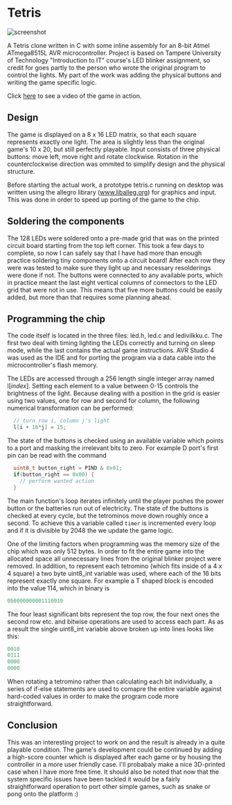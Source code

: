 Tetris
======

![screenshot](https://i.imgur.com/ZdGrJmB.png)

A Tetris clone written in C with some inline assembly for an 8-bit Atmel ATmega8515L AVR microcontroller. Project is based on Tampere University of Technology "Introduction to IT" course's LED blinker assignment, so credit for goes partly to the person who wrote the original program to control the lights. My part of the work was adding the physical buttons and writing the game specific logic.

Click [here](https://vimeo.com/242865040) to see a video of the game in action.

Design
------
The game is displayed on a 8 x 16 LED matrix, so that each square represents exactly one light. The area is slightly less than the original game's 10 x 20, but still perfectly playable. Input consists of three physical buttons: move left, move right and rotate clockwise. Rotation in the counterclockwise direction was ommited to simplify design and the physical structure. 

Before starting the actual work, a prototype tetris.c running on desktop was written using the allegro library (www.liballeg.org) for graphics and input. This was done in order to speed up porting of the game to the chip.

Soldering the components
--------------------
The 128 LEDs were soldered onto a pre-made grid that was on the printed circuit board starting from the top left corner. This took a few days to complete, so now I can safely say that I have had more than enough practice soldering tiny components onto a circuit board! After each row they were was tested to make sure they light up and necessary resolderings were done if not. The buttons were connected to any available ports, which in practice meant the last eight vertical columns of connectors to the LED grid that were not in use. This means that five more buttons could be easily added, but more than that requires some planning ahead.

Programming the chip
--------------------
The code itself is located in the three files: led.h, led.c and ledivilkku.c. The first two deal with timing lighting the LEDs correctly and turning on sleep mode, while the last contains the actual game instructions. AVR Studio 4 was used as the IDE and for porting the program via a data cable into the microcontroller's flash memory.

The LEDs are accessed through a 256 length single integer array named l[_index_]. Setting each element to a value between 0-15 controls the brightness of the light. Because dealing with a position in the grid is easier using two values, one for row and second for column, the following numerical transformation can be performed:
```c
  // turn row i, column j's light
  l[i + 16*j] = 15;
```
The state of the buttons is checked using an available variable which points to a port and masking the irrelevant bits to zero. For example D port's first pin can be read with the command
```c
  uint8_t button_right = PIND & 0x01;
  if(button_right == 0x00) {
    // perform wanted action
  }
```
The main function's loop iterates infinitely until the player pushes the power button or the batteries run out of electricity. The state of the buttons is checked at every cycle, but the tetrominos move down roughly once a second. To achieve this a variable called `timer`  is incremented every loop and if it is divisible by 2048 the we update the game logic.

One of the limiting factors when programming was the memory size of the chip which was only 512 bytes. In order to fit the entire game into the allocated space all unnecessary lines from the original blinker project were removed. In addition, to represent each tetromino (which fits inside of a 4 x 4 square) a two byte uint8_int variable was used, where each of the 16 bits represent exactly one square. For example a T shaped block is encoded into the value 114, which in binary is 
```c
0b0000000001110010
```
The four least significant bits represent the top row, the four next ones the second row etc. and bitwise operations are used to access each part. As as a result the single uint8_int variable above broken up into lines looks like this:
```c
0010
0111
0000
0000
```
When rotating a tetromino rather than calculating each bit individually, a series of if-else statements are used to comapre the entire variable against hard-coded values in order to make the program code more straightforward.

Conclusion
----------

This was an interesting project to work on and the result is already in a quite playable condition. The game's development could be continued by adding a high-score counter which is displayed after each game or by housing the controller in a more user friendly case. I'll probabaly make a nice 3D-printed case when I have more free time. It should also be noted that now that the system specific issues have been tackled it would be a fairly straightforward operation to port other simple games, such as snake or pong onto the platform :)



